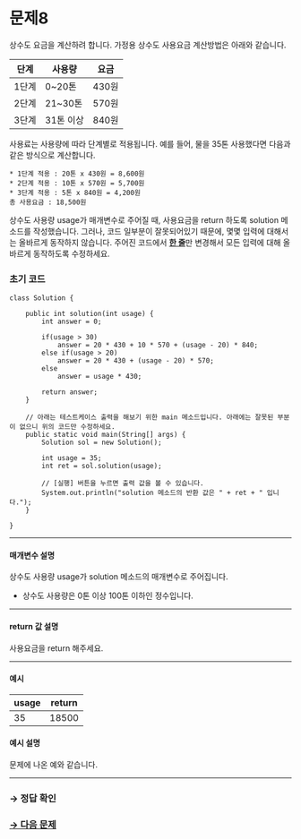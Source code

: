 # 문제8

상수도 요금을 계산하려 합니다. 가정용 상수도 사용요금 계산방법은 아래와 같습니다.

| 단계  | 사용량	| 요금  |
|-------|-----------|-------|
| 1단계 | 0~20톤  | 430원 |
| 2단계 | 21~30톤 | 570원 |
| 3단계 | 31톤 이상 | 840원 |

사용료는 사용량에 따라 단계별로 적용됩니다. 예를 들어, 물을 35톤 사용했다면 다음과 같은 방식으로 계산합니다.

```
* 1단계 적용 : 20톤 x 430원 = 8,600원
* 2단계 적용 : 10톤 x 570원 = 5,700원
* 3단계 적용 : 5톤 x 840원 = 4,200원
총 사용요금 : 18,500원
```

상수도 사용량 usage가 매개변수로 주어질 때, 사용요금을 return 하도록 solution 메소드를 작성했습니다. 그러나, 코드 일부분이 잘못되어있기 때문에, 몇몇 입력에 대해서는 올바르게 동작하지 않습니다. 주어진 코드에서 <u>**한 줄**</u>만 변경해서 모든 입력에 대해 올바르게 동작하도록 수정하세요.

### 초기 코드

```
class Solution {
    
    public int solution(int usage) {
        int answer = 0;
        
        if(usage > 30)
            answer = 20 * 430 + 10 * 570 + (usage - 20) * 840;
        else if(usage > 20)
            answer = 20 * 430 + (usage - 20) * 570;
        else
            answer = usage * 430;
        
        return answer;
    }
    
    // 아래는 테스트케이스 출력을 해보기 위한 main 메소드입니다. 아래에는 잘못된 부분이 없으니 위의 코드만 수정하세요.
    public static void main(String[] args) {
        Solution sol = new Solution();

        int usage = 35;
        int ret = sol.solution(usage);
        
        // [실행] 버튼을 누르면 출력 값을 볼 수 있습니다.
        System.out.println("solution 메소드의 반환 값은 " + ret + " 입니다.");
    }

}
```

---

#### 매개변수 설명
상수도 사용량 usage가 solution 메소드의 매개변수로 주어집니다.

* 상수도 사용량은 0톤 이상 100톤 이하인 정수입니다.

---

#### return 값 설명
사용요금을 return 해주세요.

---

#### 예시

| usage | return |
|-------|--------|
| 35	| 18500  |

#### 예시 설명
문제에 나온 예와 같습니다.

---

### → 정답 확인

### [→ 다음 문제](../no_09/ "COS Pro 2급 Java 5차 9번 문제")
